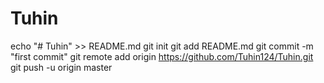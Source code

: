 # Tuhin
echo "# Tuhin" >> README.md
git init
git add README.md
git commit -m "first commit"
git remote add origin https://github.com/Tuhin124/Tuhin.git
git push -u origin master
